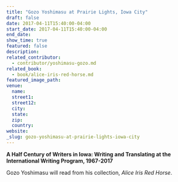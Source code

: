 ```yaml
---
title: "Gozo Yoshimasu at Prairie Lights, Iowa City"
draft: false
date: 2017-04-11T15:40:00-04:00
start_date: 2017-04-11T15:40:00-04:00
end_date:
show_time: true
featured: false
description:
related_contributor:
  - contributor/yoshimasu-gozo.md
related_book:
  - book/alice-iris-red-horse.md
featured_image_path:
venue:
  name:
  street1:
  street12:
  city:
  state:
  zip:
  country:
website:
_slug: gozo-yoshimasu-at-prairie-lights-iowa-city
---
```


**A Half Century of Writers in Iowa: Writing and Translating at the International Writing Program, 1967-2017**

Gozo Yoshimasu will read from his collection, _Alice Iris Red Horse_.

